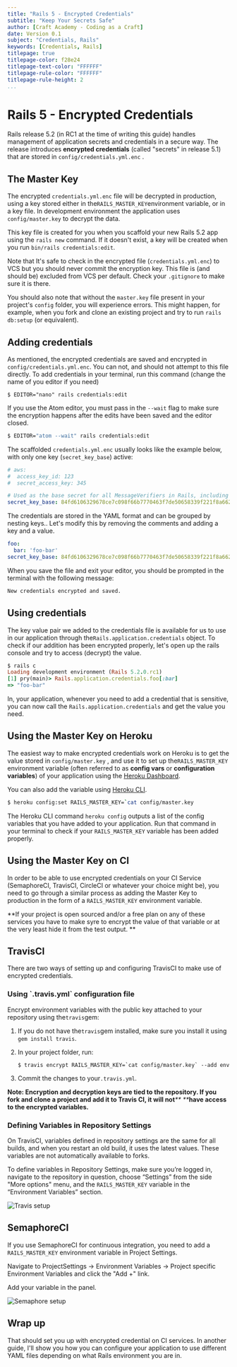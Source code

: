 ```yaml
---
title: "Rails 5 - Encrypted Credentials"
subtitle: "Keep Your Secrets Safe"
author: [Craft Academy - Coding as a Craft]
date: Version 0.1
subject: "Credentials, Rails"
keywords: [Credentials, Rails]
titlepage: true
titlepage-color: f28e24
titlepage-text-color: "FFFFFF"
titlepage-rule-color: "FFFFFF"
titlepage-rule-height: 2
...
```


# Rails 5 - Encrypted Credentials

Rails release 5.2 \(in RC1 at the time of writing this guide\) handles management of application secrets and credentials in a secure way. The release introduces **encrypted credentials** \(called "secrets" in release 5.1\) that are stored in  `config/credentials.yml.enc` .

## The Master Key

The encrypted `credentials.yml.enc` file will be decrypted in production, using a key stored either in the`RAILS_MASTER_KEY`environment variable, or in a key file. In development environment the application uses `config/master.key` to decrypt the data.

This key file is created for you when you scaffold your new Rails 5.2 app using the `rails new`  command. If it doesn't exist, a key will be created when you run `bin/rails credentials:edit`.

Note that It's safe to check in the encrypted file \(`credentials.yml.enc`\) to VCS but you should never commit the encryption key. This file is \(and should be\) excluded from VCS per default. Check your `.gitignore` to make sure it is there.

You should also note that without the `master.key` file present in your project's `config` folder, you will experience errors. This might happen, for example, when you fork and clone an existing project and try to run `rails db:setup` \(or equivalent\).

## Adding credentials

As mentioned, the encrypted credentials are saved and encrypted in `config/credentials.yml.enc`. You can not, and should not attempt to this file directly. To add credentials in your terminal, run this command \(change the name of you editor if you need\)

```
$ EDITOR="nano" rails credentials:edit
```

If you use the Atom editor, you must pass in the `--wait` flag to make sure the encryption happens after the edits have been saved and the editor closed.

```bash
$ EDITOR="atom --wait" rails credentials:edit
```

The scaffolded `credentials.yml.enc` usually looks like the example below, with only one key \(`secret_key_base`\) active:

```yaml
# aws:
#  access_key_id: 123
#  secret_access_key: 345

# Used as the base secret for all MessageVerifiers in Rails, including the one protecting cookies.
secret_key_base: 84fd6106329678ce7c098f66b7770463f7de50658339f221f8a662d64557295e7b6977c32cba10a00a573868799d9adb04f6e783acc31ef56704161572d9ee3b
```

The credentials are stored in the YAML format and can be grouped by nesting keys.. Let's modify this by removing the comments and adding a key and a value.

```yaml
foo: 
  bar: 'foo-bar'
secret_key_base: 84fd6106329678ce7c098f66b7770463f7de50658339f221f8a662d64557295e7b6977c32cba10a00a573868799d9adb04f6e783acc31ef56704161572d9ee3b
```

When you save the file and exit your editor, you should be prompted in the terminal with the following message:

```bash
New credentials encrypted and saved.
```

## Using credentials

The key value pair we added to the credentials file is available for us to use in our application through the`Rails.application.credentials` object. To check if our addition has been encrypted properly, let's open up the rails console and try to access \(decrypt\) the value.

```ruby
$ rails c
Loading development environment (Rails 5.2.0.rc1)
[1] pry(main)> Rails.application.credentials.foo[:bar]
=> "foo-bar"
```

In, your application, whenever you need to add a credential that is sensitive, you can now call the `Rails.application.credentials` and get the value you need.

## Using the Master Key on Heroku

The easiest way to make encrypted credentials work on Heroku is to get the value stored in `config/master.key` , and use it to set up the`RAILS_MASTER_KEY` environment variable \(often referred to as **config vars** or **configuration variables**\)  of your application using the [Heroku Dashboard](https://dashboard.heroku.com).

You can also add the variable using [Heroku CLI](https://devcenter.heroku.com/articles/heroku-cli).

```bash
$ heroku config:set RAILS_MASTER_KEY=`cat config/master.key
```

The Heroku CLI command `heroku config` outputs a list of the config variables that you have added to your application. Run that command in your terminal to check if your `RAILS_MASTER_KEY` variable has been added properly.

## Using the Master Key on CI

In order to be able to use encrypted credentials on your CI Service \(SemaphoreCI, TravisCI, CircleCI or whatever your choice might be\), you need to go through a similar process as adding the Master Key to production in the form of a `RAILS_MASTER_KEY` environment variable.

**If your project is open sourced and/or a free plan on any of these services you have to make syre to encrypt the value of that variable or at the very least hide it from the test output. **

## TravisCI

There are two ways of setting up and configuring TravisCI to make use of encrypted credentials.

### Using \`.travis.yml\` configuration file

Encrypt environment variables with the public key attached to your repository using the`travis`gem:

1. If you do not have the`travis`gem installed, make sure you install it using `gem install travis`.

2. In your project folder, run:

       $ travis encrypt RAILS_MASTER_KEY=`cat config/master.key` --add env

3. Commit the changes to your`.travis.yml`.

**Note: Encryption and decryption keys are tied to the repository. If you fork and clone a project and add it to Travis CI, it will not**_** **_**have access to the encrypted variables.**

### Defining Variables in Repository Settings

On TravisCI, variables defined in repository settings are the same for all builds, and when you restart an old build, it uses the latest values. These variables are not automatically available to forks.

To define variables in Repository Settings, make sure you’re logged in, navigate to the repository in question, choose “Settings” from the side  "More options" menu, and the `RAILS_MASTER_KEY` variable in the “Environment Variables” section.

![Travis setup](https://github.com/CraftAcademy/ca_course/raw/master/assets/travis_add_env_variable.png)

## SemaphoreCI

If you use SemaphoreCI for continuous integration, you need to add a `RAILS_MASTER_KEY` environment variable in Project Settings.

Navigate to ProjectSettings -&gt; Environment Variables -&gt; Project specific Environment Variables and click the "Add +" link.

Add your variable in the panel.

![Semaphore setup](https://github.com/CraftAcademy/ca_course/raw/master/assets/semaphore_add_env_variable.png)

## Wrap up

That should set you up with encrypted credential on CI services. In another guide, I'll show you how you can configure your application to use different YAML files depending on what Rails environment you are in.

